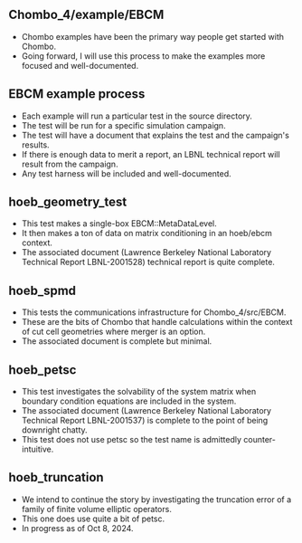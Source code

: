 

## Chombo_4/example/EBCM
*  Chombo examples have been the primary way people get started with Chombo.
*  Going forward, I will use this process to make the examples more focused and well-documented.

## EBCM example process
*  Each example will run a particular test in the source directory.
*  The test will be run for a specific simulation campaign.
*  The test will have a document that explains the test and the campaign's results.
*  If there is enough data to merit a report, an LBNL technical report will result from the campaign.
*  Any test harness will be included and well-documented.

## hoeb_geometry_test
* This test makes a single-box EBCM::MetaDataLevel.
* It then makes a ton of data on matrix conditioning in an hoeb/ebcm context.
* The associated document (Lawrence Berkeley National Laboratory Technical Report LBNL-2001528) technical report is quite complete.   

## hoeb_spmd
* This tests the communications infrastructure for Chombo_4/src/EBCM.
* These are the bits of Chombo that handle calculations within the context of  cut cell geometries where merger is an option.
* The associated document is complete but minimal.

## hoeb_petsc
* This test investigates the solvability of the system matrix when boundary condition equations are included in the system.
* The associated document (Lawrence Berkeley National Laboratory Technical Report LBNL-2001537) is complete to the point of being downright chatty.
* This test does not use petsc so the test name is admittedly counter-intuitive.

## hoeb_truncation
* We intend to continue the story by investigating the truncation error of a family of finite volume elliptic operators.
* This one does use quite a bit of petsc.
* In progress as of Oct 8, 2024.
